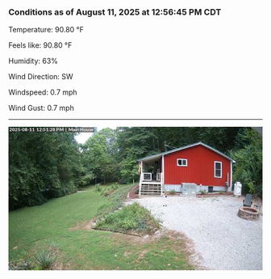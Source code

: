 ### Conditions as of August 11, 2025 at 12:56:45 PM CDT 

Temperature: 90.80 &deg;F

Feels like: 90.80 &deg;F

Humidity: 63%

Wind Direction: SW

Windspeed: 0.7 mph

Wind Gust: 0.7 mph

---

<img src="./images/latest.jpeg"/>

